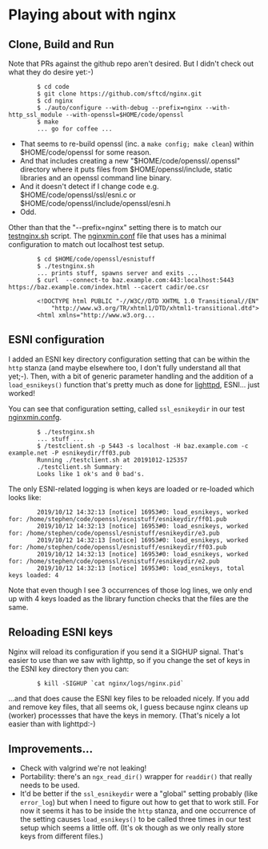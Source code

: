 
# Playing about with nginx

## Clone, Build and Run

Note that PRs against the github repo aren't desired. But I didn't check out
what they do desire yet:-)

            $ cd code
            $ git clone https://github.com/sftcd/nginx.git
            $ cd nginx
            $ ./auto/configure --with-debug --prefix=nginx --with-http_ssl_module --with-openssl=$HOME/code/openssl
            $ make
            ... go for coffee ...

- That seems to re-build openssl (inc. a ``make config; make clean``) within
  $HOME/code/openssl for some reason.
- And that includes creating a new "$HOME/code/openssl/.openssl" directory
  where it puts files from $HOME/openssl/include, static libraries and an
  openssl command line binary.
- And it doesn't detect if I change code e.g. $HOME/code/openssl/ssl/esni.c or
  $HOME/code/openssl/include/openssl/esni.h
- Odd. 

Other than that the "--prefix=nginx" setting there is to match our [testnginx.sh](testnginx.sh)
script.  The [nginxmin.conf](nginxmin.conf) file that uses has a minimal configuration to 
match out localhost test setup.

            $ cd $HOME/code/openssl/esnistuff
            $ ./testnginx.sh
            ... prints stuff, spawns server and exits ...
            $ curl  --connect-to baz.example.com:443:localhost:5443 https://baz.example.com/index.html --cacert cadir/oe.csr 
            
            <!DOCTYPE html PUBLIC "-//W3C//DTD XHTML 1.0 Transitional//EN"
                "http://www.w3.org/TR/xhtml1/DTD/xhtml1-transitional.dtd">
            <html xmlns="http://www.w3.org...

## ESNI configuration

I added an ESNI key directory configuration setting that can be within the ``http``
stanza (and maybe elsewhere too, I don't fully understand all that yet;-). Then,
with a bit of generic parameter handling and the addition of a ``load_esnikeys()`` 
function that's pretty much as done for [lighttpd](./lighttpd), ESNI... just worked!

You can see that configuration setting, called ``ssl_esnikeydir`` in our
test [nginxmin.confg](nginxmin.conf).

            $ ./testnginx.sh
            ... stuff ...
            $ /testclient.sh -p 5443 -s localhost -H baz.example.com -c example.net -P esnikeydir/ff03.pub
            Running ./testclient.sh at 20191012-125357
            ./testclient.sh Summary: 
            Looks like 1 ok's and 0 bad's.

The only ESNI-related logging is when keys are loaded or re-loaded which looks
like:

            2019/10/12 14:32:13 [notice] 16953#0: load_esnikeys, worked for: /home/stephen/code/openssl/esnistuff/esnikeydir/ff01.pub
            2019/10/12 14:32:13 [notice] 16953#0: load_esnikeys, worked for: /home/stephen/code/openssl/esnistuff/esnikeydir/e3.pub
            2019/10/12 14:32:13 [notice] 16953#0: load_esnikeys, worked for: /home/stephen/code/openssl/esnistuff/esnikeydir/ff03.pub
            2019/10/12 14:32:13 [notice] 16953#0: load_esnikeys, worked for: /home/stephen/code/openssl/esnistuff/esnikeydir/e2.pub
            2019/10/12 14:32:13 [notice] 16953#0: load_esnikeys, total keys loaded: 4

Note that even though I see 3 occurrences of those log lines, we only end up
with 4 keys loaded as the library function checks that the files are the same.

## Reloading ESNI keys

Nginx will reload its configuration if you send it a SIGHUP signal. That's easier
to use than we saw with lighttp, so if you change the set of keys in the ESNI key
directory then you can:

            $ kill -SIGHUP `cat nginx/logs/nginx.pid`

...and that does cause the ESNI key files to be reloaded nicely. If you add and
remove key files, that all seems ok, I guess because nginx cleans up (worker)
processses that have the keys in memory. (That's nicely a lot easier than with 
lighttpd:-) 


## Improvements...

- Check with valgrind we're not leaking! 
- Portability: there's an ``ngx_read_dir()`` wrapper for ``readdir()`` that
  really needs to be used.
- It'd be better if the ``ssl_esnikeydir`` were a "global" setting probably (like
  ``error_log``) but when I need to figure out how to get that to work still. For
  now it seems it has to be inside the ``http`` stanza, and one occurrence of 
  the setting causes ``load_esnikeys()`` to be called three times in our test
  setup which seems a little off. (It's ok though as we only really store keys
  from different files.)



